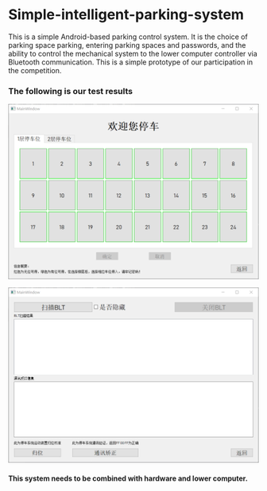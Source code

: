 # Simple-intelligent-parking-system
  

  This is a simple Android-based parking control system. It is the choice of parking space parking, entering parking spaces and passwords, and the ability to control the mechanical system to the lower computer controller via Bluetooth communication. This is a simple prototype of our participation in the competition.  

### The following is our test results  

![Parking interface](https://github.com/JameScottX/Simple-intelligent-parking-system/blob/master/img/park.png)  

![Bluetooth setting interface](https://github.com/JameScottX/Simple-intelligent-parking-system/blob/master/img/blt-set.png)  

#### This system needs to be combined with hardware and lower computer.  

